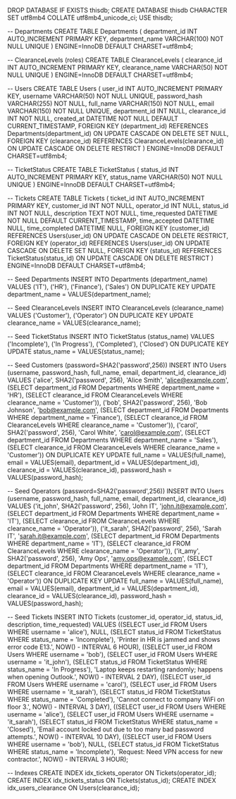 DROP DATABASE IF EXISTS thisdb;
CREATE DATABASE thisdb CHARACTER SET utf8mb4 COLLATE utf8mb4_unicode_ci;
USE thisdb;

-- Departments
CREATE TABLE Departments (
    department_id INT AUTO_INCREMENT PRIMARY KEY,
    department_name VARCHAR(100) NOT NULL UNIQUE
) ENGINE=InnoDB DEFAULT CHARSET=utf8mb4;

-- ClearanceLevels (roles)
CREATE TABLE ClearanceLevels (
    clearance_id INT AUTO_INCREMENT PRIMARY KEY,
    clearance_name VARCHAR(50) NOT NULL UNIQUE
) ENGINE=InnoDB DEFAULT CHARSET=utf8mb4;

-- Users
CREATE TABLE Users (
    user_id INT AUTO_INCREMENT PRIMARY KEY,
    username VARCHAR(50) NOT NULL UNIQUE,
    password_hash VARCHAR(255) NOT NULL,
    full_name VARCHAR(150) NOT NULL,
    email VARCHAR(150) NOT NULL UNIQUE,
    department_id INT NULL,
    clearance_id INT NOT NULL,
    created_at DATETIME NOT NULL DEFAULT CURRENT_TIMESTAMP,
    FOREIGN KEY (department_id) REFERENCES Departments(department_id)
        ON UPDATE CASCADE ON DELETE SET NULL,
    FOREIGN KEY (clearance_id) REFERENCES ClearanceLevels(clearance_id)
        ON UPDATE CASCADE ON DELETE RESTRICT
) ENGINE=InnoDB DEFAULT CHARSET=utf8mb4;

-- TicketStatus
CREATE TABLE TicketStatus (
    status_id INT AUTO_INCREMENT PRIMARY KEY,
    status_name VARCHAR(50) NOT NULL UNIQUE
) ENGINE=InnoDB DEFAULT CHARSET=utf8mb4;

-- Tickets
CREATE TABLE Tickets (
    ticket_id INT AUTO_INCREMENT PRIMARY KEY,
    customer_id INT NOT NULL,
    operator_id INT NULL,
    status_id INT NOT NULL,
    description TEXT NOT NULL,
    time_requested DATETIME NOT NULL DEFAULT CURRENT_TIMESTAMP,
    time_accepted DATETIME NULL,
    time_completed DATETIME NULL,
    FOREIGN KEY (customer_id) REFERENCES Users(user_id)
        ON UPDATE CASCADE ON DELETE RESTRICT,
    FOREIGN KEY (operator_id) REFERENCES Users(user_id)
        ON UPDATE CASCADE ON DELETE SET NULL,
    FOREIGN KEY (status_id) REFERENCES TicketStatus(status_id)
        ON UPDATE CASCADE ON DELETE RESTRICT
) ENGINE=InnoDB DEFAULT CHARSET=utf8mb4;

-- Seed Departments
INSERT INTO Departments (department_name) VALUES
('IT'), ('HR'), ('Finance'), ('Sales')
ON DUPLICATE KEY UPDATE department_name = VALUES(department_name);

-- Seed ClearanceLevels
INSERT INTO ClearanceLevels (clearance_name) VALUES
('Customer'), ('Operator')
ON DUPLICATE KEY UPDATE clearance_name = VALUES(clearance_name);

-- Seed TicketStatus
INSERT INTO TicketStatus (status_name) VALUES
('Incomplete'), ('In Progress'), ('Completed'), ('Closed')
ON DUPLICATE KEY UPDATE status_name = VALUES(status_name);

-- Seed Customers (password=SHA2('password',256))
INSERT INTO Users (username, password_hash, full_name, email, department_id, clearance_id)
VALUES
('alice', SHA2('password', 256), 'Alice Smith', 'alice@example.com',
    (SELECT department_id FROM Departments WHERE department_name = 'HR'),
    (SELECT clearance_id FROM ClearanceLevels WHERE clearance_name = 'Customer')),
('bob', SHA2('password', 256), 'Bob Johnson', 'bob@example.com',
    (SELECT department_id FROM Departments WHERE department_name = 'Finance'),
    (SELECT clearance_id FROM ClearanceLevels WHERE clearance_name = 'Customer')),
('carol', SHA2('password', 256), 'Carol White', 'carol@example.com',
    (SELECT department_id FROM Departments WHERE department_name = 'Sales'),
    (SELECT clearance_id FROM ClearanceLevels WHERE clearance_name = 'Customer'))
ON DUPLICATE KEY UPDATE
    full_name = VALUES(full_name),
    email = VALUES(email),
    department_id = VALUES(department_id),
    clearance_id = VALUES(clearance_id),
    password_hash = VALUES(password_hash);

-- Seed Operators (password=SHA2('password',256))
INSERT INTO Users (username, password_hash, full_name, email, department_id, clearance_id)
VALUES
('it_john', SHA2('password', 256), 'John IT', 'john.it@example.com',
    (SELECT department_id FROM Departments WHERE department_name = 'IT'),
    (SELECT clearance_id FROM ClearanceLevels WHERE clearance_name = 'Operator')),
('it_sarah', SHA2('password', 256), 'Sarah IT', 'sarah.it@example.com',
    (SELECT department_id FROM Departments WHERE department_name = 'IT'),
    (SELECT clearance_id FROM ClearanceLevels WHERE clearance_name = 'Operator')),
('it_amy', SHA2('password', 256), 'Amy Ops', 'amy.ops@example.com',
    (SELECT department_id FROM Departments WHERE department_name = 'IT'),
    (SELECT clearance_id FROM ClearanceLevels WHERE clearance_name = 'Operator'))
ON DUPLICATE KEY UPDATE
    full_name = VALUES(full_name),
    email = VALUES(email),
    department_id = VALUES(department_id),
    clearance_id = VALUES(clearance_id),
    password_hash = VALUES(password_hash);

-- Seed Tickets
INSERT INTO Tickets (customer_id, operator_id, status_id, description, time_requested)
VALUES
((SELECT user_id FROM Users WHERE username = 'alice'), NULL,
 (SELECT status_id FROM TicketStatus WHERE status_name = 'Incomplete'),
 'Printer in HR is jammed and shows error code E13.', NOW() - INTERVAL 6 HOUR),
((SELECT user_id FROM Users WHERE username = 'bob'),
 (SELECT user_id FROM Users WHERE username = 'it_john'),
 (SELECT status_id FROM TicketStatus WHERE status_name = 'In Progress'),
 'Laptop keeps restarting randomly; happens when opening Outlook.', NOW() - INTERVAL 2 DAY),
((SELECT user_id FROM Users WHERE username = 'carol'),
 (SELECT user_id FROM Users WHERE username = 'it_sarah'),
 (SELECT status_id FROM TicketStatus WHERE status_name = 'Completed'),
 'Cannot connect to company WiFi on floor 3.', NOW() - INTERVAL 3 DAY),
((SELECT user_id FROM Users WHERE username = 'alice'),
 (SELECT user_id FROM Users WHERE username = 'it_sarah'),
 (SELECT status_id FROM TicketStatus WHERE status_name = 'Closed'),
 'Email account locked out due to too many bad password attempts.', NOW() - INTERVAL 10 DAY),
((SELECT user_id FROM Users WHERE username = 'bob'), NULL,
 (SELECT status_id FROM TicketStatus WHERE status_name = 'Incomplete'),
 'Request: Need VPN access for new contractor.', NOW() - INTERVAL 3 HOUR);

-- Indexes
CREATE INDEX idx_tickets_operator ON Tickets(operator_id);
CREATE INDEX idx_tickets_status ON Tickets(status_id);
CREATE INDEX idx_users_clearance ON Users(clearance_id);

